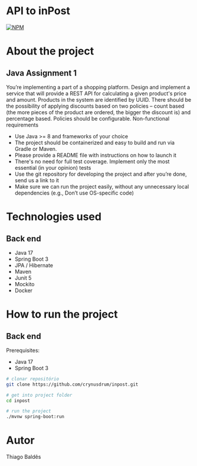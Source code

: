 # API to inPost
[![NPM](https://img.shields.io/npm/l/react)](https://github.com/crynusdrum/inpost/blob/V2/LICENSE) 

  # About the project

## Java Assignment 1


You’re implementing a part of a shopping platform. Design and implement a service that will provide a REST API for calculating a given product's price and amount. Products in the system are identified by UUID. There should be the possibility of applying discounts based on two policies – count based (the more pieces of the product are ordered, the bigger the discount is) and percentage based. Policies should be configurable.
Non-functional requirements
-	Use Java >= 8 and frameworks of your choice
-	The project should be containerized and easy to build and run via Gradle or Maven.
-	Please provide a README file with instructions on how to launch it
-	There's no need for full test coverage. Implement only the most essential (in your opinion) tests
-	Use the git repository for developing the project and after you’re done, send us a link to it
-	Make sure we can run the project easily, without any unnecessary local dependencies (e.g., Don’t use OS-specific code)


# Technologies used
## Back end
- Java 17
- Spring Boot 3
- JPA / Hibernate
- Maven
- Junit 5
- Mockito
- Docker



# How to run the project

## Back end
Prerequisites: 
- Java 17
- Spring Boot 3

```bash
# clonar repositório
git clone https://github.com/crynusdrum/inpost.git

# get into project folder
cd inpost

# run the project
./mvnw spring-boot:run
```


# Autor

Thiago Baldês

